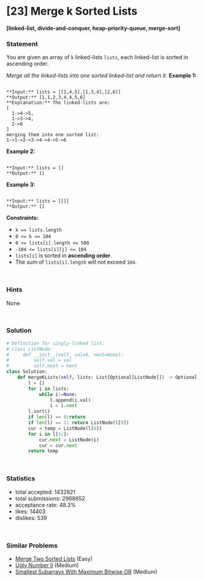 # [23] Merge k Sorted Lists

**[linked-list, divide-and-conquer, heap-priority-queue, merge-sort]**

### Statement

You are given an array of `k` linked-lists `lists`, each linked-list is sorted in ascending order.

*Merge all the linked-lists into one sorted linked-list and return it.*
**Example 1:**

```

**Input:** lists = [[1,4,5],[1,3,4],[2,6]]
**Output:** [1,1,2,3,4,4,5,6]
**Explanation:** The linked-lists are:
[
  1->4->5,
  1->3->4,
  2->6
]
merging them into one sorted list:
1->1->2->3->4->4->5->6

```

**Example 2:**

```

**Input:** lists = []
**Output:** []

```

**Example 3:**

```

**Input:** lists = [[]]
**Output:** []

```

**Constraints:**
* `k == lists.length`
* `0 <= k <= 104`
* `0 <= lists[i].length <= 500`
* `-104 <= lists[i][j] <= 104`
* `lists[i]` is sorted in **ascending order**.
* The sum of `lists[i].length` will not exceed `104`.


<br>

### Hints

None

<br>

### Solution

```py
# Definition for singly-linked list.
# class ListNode:
#     def __init__(self, val=0, next=None):
#         self.val = val
#         self.next = next
class Solution:
    def mergeKLists(self, lists: List[Optional[ListNode]]) -> Optional[ListNode]:
        l = []
        for i in lists:
            while i!=None:
                l.append(i.val)
                i = i.next
        l.sort()
        if len(l) == 0:return
        if len(l) == 1: return ListNode(l[0])
        cur = temp = ListNode(l[0])
        for i in l[1:]:
            cur.next = ListNode(i)
            cur = cur.next
        return temp
```

<br>

### Statistics

- total accepted: 1432821
- total submissions: 2968652
- acceptance rate: 48.3%
- likes: 14403
- dislikes: 539

<br>

### Similar Problems

- [Merge Two Sorted Lists](https://leetcode.com/problems/merge-two-sorted-lists) (Easy)
- [Ugly Number II](https://leetcode.com/problems/ugly-number-ii) (Medium)
- [Smallest Subarrays With Maximum Bitwise OR](https://leetcode.com/problems/smallest-subarrays-with-maximum-bitwise-or) (Medium)
